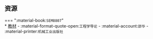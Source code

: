 ## 资源  
=== ":material-book:`SEM8807`"  
    * [教材](https://api.mir6.com/api/lanzou?url=https://cqu-openlib.lanzout.com/iBuU42athvkf&down=true) - :material-format-quote-open:`工程学导论` - :material-account:`邵华` - :material-printer:`机械工业出版社`  